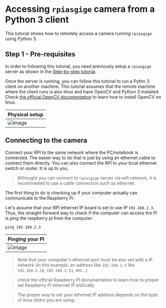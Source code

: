 # Accessing `rpiasgige` camera from a Python 3 client

This tutorial shows how to remotely access a camera running `rpiasgige` using Python 3.

## Step 1 - Pre-requisites

In order to following this tutorial, you need previously setup a `rpiasgige` server as shown in the [Step-by-step tutorial](https://github.com/doleron/raspberry-as-gige-camera/blob/main/docs/tutorial.MD).

Once the server is running, you can follow this tutorial to run a Pythn 3 client on another machine. This tutorial assumes that the remote machine where the client runs is also linux and have OpenCV and Python 3 installed. Check [the official OpenCV documentation](https://docs.opencv.org/4.5.1/d2/de6/tutorial_py_setup_in_ubuntu.html) to learn how to install OpenCV on linux.

| Physical setup |
| -------------- |
| ![image](https://user-images.githubusercontent.com/9665358/132092835-a558e28c-7f03-47cd-951c-5a8969b183aa.png) |

## Connecting to the camera

Connect your RPI to the same network where the PC/notebook is connected. The easier way to do that is just by using an ethernet cable to connect them directly. You can also connect the RPI to your local ethernet switch or router. It is up to you.

> Althought you can connect to `rpiasgige` server via wifi network, it is recommeded to use a cable connection such as ethernet.

The first thing to do is checking up if your computer actually can communicate to the Raspberry Pi.

Let's assume that your RPI ethernet IP board is set to use IP `192.168.2.3`. Thus, the straight-forward way to check if the computer can access the PI is ping the raspberry pi from the computer:

```
ping 192.168.2.3
```

| Pinging your PI |
| --------------- |
| ![image](https://user-images.githubusercontent.com/9665358/132093049-8fcee985-01b2-49be-936d-74dacda62837.png) |

> Note that your computer's ethernet port must be also set with a IP network (in this example, an address like `192.168.2.X` like `192.168.2.10`, `192.168.2.51`, etc...)

> check the official Raspberry PI documentation to learn how to proper set Raspberry PI ethernet IP statically

> The proper way to set your ethernet IP address depends on the type of linux distro you are using.
